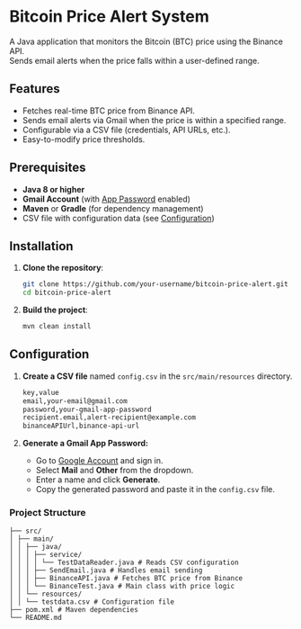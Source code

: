 # Bitcoin Price Alert System

A Java application that monitors the Bitcoin (BTC) price using the Binance API.  
Sends email alerts when the price falls within a user-defined range.  

## Features
- Fetches real-time BTC price from Binance API.  
- Sends email alerts via Gmail when the price is within a specified range.  
- Configurable via a CSV file (credentials, API URLs, etc.).  
- Easy-to-modify price thresholds.  

## Prerequisites
- **Java 8 or higher**
- **Gmail Account** (with [App Password](https://myaccount.google.com/apppasswords) enabled)
- **Maven** or **Gradle** (for dependency management)
- CSV file with configuration data (see [Configuration](#configuration))

## Installation
1. **Clone the repository**:
   ```bash
   git clone https://github.com/your-username/bitcoin-price-alert.git
   cd bitcoin-price-alert
   ```
   
2. **Build the project**:
   ```bash
   mvn clean install
    ```
   
## Configuration
1. **Create a CSV file** named `config.csv` in the `src/main/resources` directory.  
   ```bash
   key,value
   email,your-email@gmail.com
   password,your-gmail-app-password
   recipient.email,alert-recipient@example.com
   binanceAPIUrl,binance-api-url
   ```
   
2. **Generate a Gmail App Password:**  
   - Go to [Google Account](https://myaccount.google.com/apppasswords) and sign in.  
   - Select **Mail** and **Other** from the dropdown.  
   - Enter a name and click **Generate**.  
   - Copy the generated password and paste it in the `config.csv` file.

### Project Structure
```
├── src/
│ ├── main/
│ │ ├── java/
│ │ │ ├── service/
│ │ │ │ └── TestDataReader.java # Reads CSV configuration
│ │ │ ├── SendEmail.java # Handles email sending
│ │ │ ├── BinanceAPI.java # Fetches BTC price from Binance
│ │ │ └── BinanceTest.java # Main class with price logic
│ │ └── resources/
│ │ └── testdata.csv # Configuration file
├── pom.xml # Maven dependencies
└── README.md
```